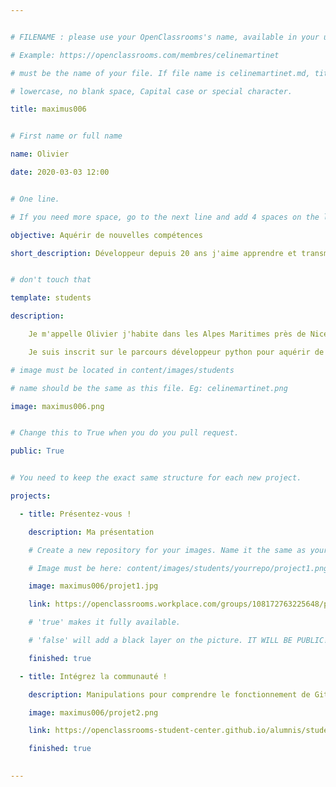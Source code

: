```yaml
---


# FILENAME : please use your OpenClassrooms's name, available in your url.

# Example: https://openclassrooms.com/membres/celinemartinet

# must be the name of your file. If file name is celinemartinet.md, title is celinemartinet.

# lowercase, no blank space, Capital case or special character.

title: maximus006


# First name or full name

name: Olivier

date: 2020-03-03 12:00


# One line.

# If you need more space, go to the next line and add 4 spaces on the left, as in 'description'.

objective: Aquérir de nouvelles compétences

short_description: Développeur depuis 20 ans j'aime apprendre et transmettre.


# don't touch that

template: students

description:

    Je m'appelle Olivier j'habite dans les Alpes Maritimes près de Nice.

    Je suis inscrit sur le parcours développeur python pour aquérir de nouvelles connaissances.    

# image must be located in content/images/students

# name should be the same as this file. Eg: celinemartinet.png

image: maximus006.png


# Change this to True when you do you pull request.

public: True


# You need to keep the exact same structure for each new project.

projects:

  - title: Présentez-vous !

    description: Ma présentation

    # Create a new repository for your images. Name it the same as your nickname and profile picture.

    # Image must be here: content/images/students/yourrepo/project1.png

    image: maximus006/projet1.jpg    

    link: https://openclassrooms.workplace.com/groups/108172763225648/permalink/505094793533441/

    # 'true' makes it fully available.

    # 'false' will add a black layer on the picture. IT WILL BE PUBLIC!

    finished: true

  - title: Intégrez la communauté !

    description: Manipulations pour comprendre le fonctionnement de Git associé à Github. 

    image: maximus006/projet2.png

    link: https://openclassrooms-student-center.github.io/alumnis/students/maximus006.html

    finished: true
  

---
```

